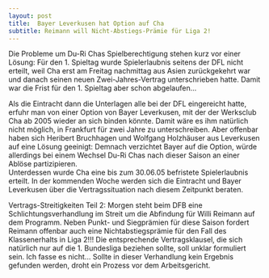```yaml
---
layout: post
title:  Bayer Leverkusen hat Option auf Cha
subtitle: Reimann will Nicht-Abstiegs-Prämie für Liga 2!
---
```


Die Probleme um Du-Ri Chas Spielberechtigung stehen kurz vor einer Lösung: Für den 1. Spieltag wurde Spielerlaubnis seitens der DFL nicht erteilt, weil Cha erst am Freitag nachmittag aus Asien zurückgekehrt war und danach seinen neuen Zwei-Jahres-Vertrag unterschrieben hatte. Damit war die Frist für den 1. Spieltag aber schon abgelaufen...

Als die Eintracht dann die Unterlagen alle bei der DFL eingereicht hatte, erfuhr man von einer Option von Bayer Leverkusen, mit der der Werksclub Cha ab 2005 wieder an sich binden könnte. Damit wäre es ihm natürlich nicht möglich, in Frankfurt für zwei Jahre zu unterschreiben. Aber offenbar haben sich Heribert Bruchhagen und Wolfgang Holzhäuser aus Leverkusen auf eine Lösung geeinigt: Demnach verzichtet Bayer auf die Option, würde allerdings bei einem Wechsel Du-Ri Chas nach dieser Saison an einer Ablöse partizipieren.  
Unterdessen wurde Cha eine bis zum 30.06.05 befristete Spielerlaubnis erteilt. In der kommenden Woche werden sich die Eintracht und Bayer Leverkusen über die Vertragssituation nach diesem Zeitpunkt beraten.

Vertrags-Streitigkeiten Teil 2: Morgen steht beim DFB eine Schlichtungsverhandlung im Streit um die Abfindung für Willi Reimann auf dem Programm. Neben Punkt- und Siegprämien für diese Saison fordert Reimann offenbar auch eine Nichtabstiegsprämie für den Fall des Klassenerhalts in Liga 2!!! Die entsprechende Vertragsklausel, die sich natürlich nur auf die 1. Bundesliga beziehen sollte, soll unklar formuliert sein. Ich fasse es nicht... Sollte in dieser Verhandlung kein Ergebnis gefunden werden, droht ein Prozess vor dem Arbeitsgericht.
